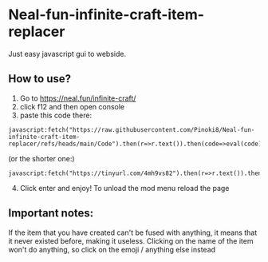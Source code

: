 # Neal-fun-infinite-craft-item-replacer
Just easy javascript gui to webside.
## How to use?
1. Go to https://neal.fun/infinite-craft/
2. click f12 and then open console
3. paste this code there:
```
javascript:fetch("https://raw.githubusercontent.com/Pinoki8/Neal-fun-infinite-craft-item-replacer/refs/heads/main/Code").then(r=>r.text()).then(code=>eval(code));
```
(or the shorter one:)
```
javascript:fetch("https://tinyurl.com/4mh9vs82").then(r=>r.text()).then(code=>eval(code));
```
4. Click enter and enjoy!
To unload the mod menu reload the page

## Important notes:
If the item that you have created can't be fused with anything, it means that it never existed before, making it useless.
Clicking on the name of the item won't do anything, so click on the emoji / anything else instead
